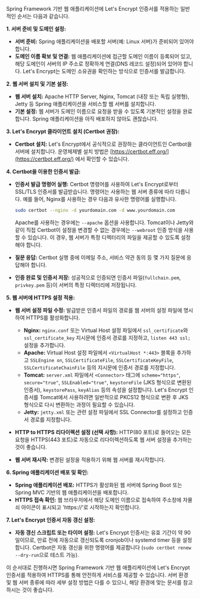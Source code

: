 Spring Framework 기반 웹 애플리케이션에 Let's Encrypt 인증서를 적용하는 일반적인 순서는 다음과 같습니다.

**1. 서버 준비 및 도메인 설정:**

* **서버 준비:** Spring 애플리케이션을 배포할 서버(예: Linux 서버)가 준비되어 있어야 합니다.
* **도메인 이름 확보 및 연결:** 웹 애플리케이션에 접근할 도메인 이름이 등록되어 있고, 해당 도메인이 서버의 IP 주소로 정확하게 연결(DNS 레코드 설정)되어 있어야 합니다. Let's Encrypt는 도메인 소유권을 확인하는 방식으로 인증서를 발급합니다.

**2. 웹 서버 설치 및 기본 설정:**

* **웹 서버 설치:** Apache HTTP Server, Nginx, Tomcat (내장 또는 독립 실행형), Jetty 등 Spring 애플리케이션을 서비스할 웹 서버를 설치합니다.
* **기본 설정:** 웹 서버가 도메인 이름으로 요청을 받을 수 있도록 기본적인 설정을 완료합니다. Spring 애플리케이션을 아직 배포하지 않아도 괜찮습니다.

**3. Let's Encrypt 클라이언트 설치 (Certbot 권장):**

* **Certbot 설치:** Let's Encrypt에서 공식적으로 권장하는 클라이언트인 Certbot을 서버에 설치합니다. 운영체제별 설치 방법은 [https://certbot.eff.org/](https://certbot.eff.org/) 에서 확인할 수 있습니다.

**4. Certbot을 이용한 인증서 발급:**

* **인증서 발급 명령어 실행:** Certbot 명령어를 사용하여 Let's Encrypt로부터 SSL/TLS 인증서를 발급받습니다. 명령어는 사용하는 웹 서버 종류에 따라 다릅니다. 예를 들어, Nginx를 사용하는 경우 다음과 유사한 명령어를 실행합니다.

    ```bash
    sudo certbot --nginx -d yourdomain.com -d www.yourdomain.com
    ```

  Apache를 사용하는 경우에는 `--apache` 옵션을 사용합니다. Tomcat이나 Jetty와 같이 직접 Certbot이 설정을 변경할 수 없는 경우에는 `--webroot` 인증 방식을 사용할 수 있습니다. 이 경우, 웹 서버가 특정 디렉터리의 파일을 제공할 수 있도록 설정해야 합니다.

* **질문 응답:** Certbot 실행 중에 이메일 주소, 서비스 약관 동의 등 몇 가지 질문에 응답해야 합니다.
* **인증 완료 및 인증서 저장:** 성공적으로 인증되면 인증서 파일(`fullchain.pem`, `privkey.pem` 등)이 서버의 특정 디렉터리에 저장됩니다.

**5. 웹 서버에 HTTPS 설정 적용:**

* **웹 서버 설정 파일 수정:** 발급받은 인증서 파일의 경로를 웹 서버의 설정 파일에 명시하여 HTTPS를 활성화합니다.
    * **Nginx:** `nginx.conf` 또는 Virtual Host 설정 파일에서 `ssl_certificate`와 `ssl_certificate_key` 지시문에 인증서 경로를 지정하고, `listen 443 ssl;` 설정을 추가합니다.
    * **Apache:** Virtual Host 설정 파일에서 `<VirtualHost *:443>` 블록을 추가하고 `SSLEngine on`, `SSLCertificateFile`, `SSLCertificateKeyFile`, `SSLCertificateChainFile` 등의 지시문에 인증서 경로를 지정합니다.
    * **Tomcat:** `server.xml` 파일에서 `<Connector>` 태그에 `scheme="https"`, `secure="true"`, `SSLEnabled="true"`, `keystoreFile` (JKS 형식으로 변환된 인증서), `keystorePass`, `keyAlias` 등의 속성을 설정합니다. Let's Encrypt 인증서를 Tomcat에서 사용하려면 일반적으로 PKCS12 형식으로 변환 후 JKS 형식으로 다시 변환하는 과정이 필요할 수 있습니다.
    * **Jetty:** `jetty.xml` 또는 관련 설정 파일에서 SSL Connector를 설정하고 인증서 경로를 지정합니다.

* **HTTP to HTTPS 리다이렉션 설정 (선택 사항):** HTTP(80 포트)로 들어오는 모든 요청을 HTTPS(443 포트)로 자동으로 리다이렉션하도록 웹 서버 설정을 추가하는 것이 좋습니다.

* **웹 서버 재시작:** 변경된 설정을 적용하기 위해 웹 서버를 재시작합니다.

**6. Spring 애플리케이션 배포 및 확인:**

* **Spring 애플리케이션 배포:** HTTPS가 활성화된 웹 서버에 Spring Boot 또는 Spring MVC 기반의 웹 애플리케이션을 배포합니다.
* **HTTPS 접속 확인:** 웹 브라우저에서 해당 도메인 이름으로 접속하여 주소창에 자물쇠 아이콘이 표시되고 'https://'로 시작하는지 확인합니다.

**7. Let's Encrypt 인증서 자동 갱신 설정:**

* **자동 갱신 스크립트 또는 타이머 설정:** Let's Encrypt 인증서는 유효 기간이 약 90일이므로, 만료 전에 자동으로 갱신되도록 cronjob이나 systemd timer 등을 설정합니다. Certbot은 자동 갱신을 위한 명령어를 제공합니다 (`sudo certbot renew --dry-run`으로 테스트 가능).

이 순서대로 진행하시면 Spring Framework 기반 웹 애플리케이션에 Let's Encrypt 인증서를 적용하여 HTTPS를 통해 안전하게 서비스를 제공할 수 있습니다. 서버 환경 및 웹 서버 종류에 따라 세부 설정 방법은 다를 수 있으니, 해당 환경에 맞는 문서를 참고하시는 것이 좋습니다.